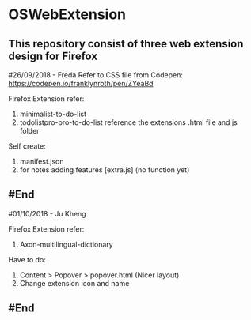 # OSWebExtension
This repository consist of three web extension design for Firefox 
-------------------------------------------------------------------------------------------------------------
#26/09/2018 - Freda
Refer to CSS file from Codepen:
https://codepen.io/franklynroth/pen/ZYeaBd

Firefox Extension refer: 
1. minimalist-to-do-list
2. todolistpro-pro-to-do-list
reference the extensions .html file and js folder

Self create: 
1. manifest.json
2. for notes adding features [extra.js] (no function yet)

#End 
----------------------------------------------------------------------------------------------------------

#01/10/2018 - Ju Kheng

Firefox Extension refer:
1. Axon-multilingual-dictionary

Have to do:
1. Content > Popover > popover.html (Nicer layout)
2. Change extension icon and name

#End
---------------------------------------------------------------------------------------------------------
